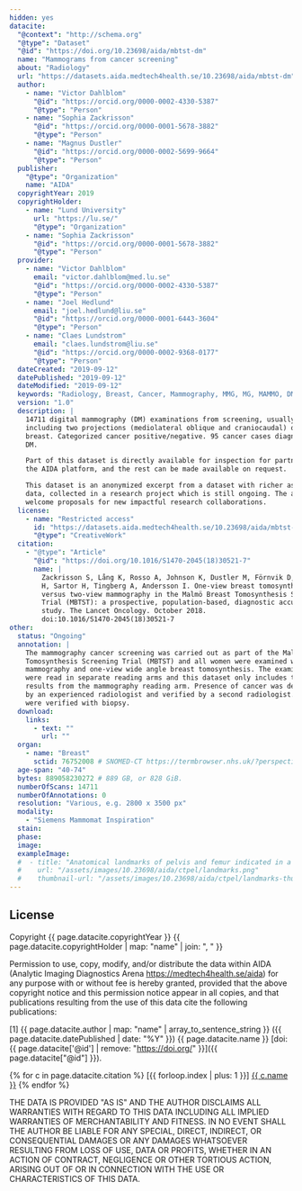 ```yaml
---
hidden: yes
datacite:
  "@context": "http://schema.org"
  "@type": "Dataset"
  "@id": "https://doi.org/10.23698/aida/mbtst-dm"
  name: "Mammograms from cancer screening"
  about: "Radiology"
  url: "https://datasets.aida.medtech4health.se/10.23698/aida/mbtst-dm"
  author:
    - name: "Victor Dahlblom"
      "@id": "https://orcid.org/0000-0002-4330-5387"
      "@type": "Person"
    - name: "Sophia Zackrisson"
      "@id": "https://orcid.org/0000-0001-5678-3882"
      "@type": "Person"
    - name: "Magnus Dustler"
      "@id": "https://orcid.org/0000-0002-5699-9664"
      "@type": "Person"
  publisher:
    "@type": "Organization"
    name: "AIDA"
  copyrightYear: 2019
  copyrightHolder:
    - name: "Lund University"
      url: "https://lu.se/"
      "@type": "Organization"
    - name: "Sophia Zackrisson"
      "@id": "https://orcid.org/0000-0001-5678-3882"
      "@type": "Person"
  provider:
    - name: "Victor Dahlblom"
      email: "victor.dahlblom@med.lu.se"
      "@id": "https://orcid.org/0000-0002-4330-5387"
      "@type": "Person"
    - name: "Joel Hedlund"
      email: "joel.hedlund@liu.se"
      "@id": "https://orcid.org/0000-0001-6443-3604"
      "@type": "Person"
    - name: "Claes Lundstrom"
      email: "claes.lundstrom@liu.se"
      "@id": "https://orcid.org/0000-0002-9368-0177"
      "@type": "Person"
  dateCreated: "2019-09-12"
  datePublished: "2019-09-12"
  dateModified: "2019-09-12"
  keywords: "Radiology, Breast, Cancer, Mammography, MMG, MG, MAMMO, DM"
  version: "1.0"
  description: |
    14711 digital mammography (DM) examinations from screening, usually
    including two projections (mediolateral oblique and craniocaudal) of each
    breast. Categorized cancer positive/negative. 95 cancer cases diagnosed on
    DM.

    Part of this dataset is directly available for inspection for partners on
    the AIDA platform, and the rest can be made available on request.

    This dataset is an anonymized excerpt from a dataset with richer associated
    data, collected in a research project which is still ongoing. The authors
    welcome proposals for new impactful research collaborations.
  license:
    - name: "Restricted access"
      id: "https://datasets.aida.medtech4health.se/10.23698/aida/mbtst-dm#license"
      "@type": "CreativeWork"
  citation:
    - "@type": "Article"
      "@id": "https://doi.org/10.1016/S1470-2045(18)30521-7"
      name: |
        Zackrisson S, Lång K, Rosso A, Johnson K, Dustler M, Förnvik D, Förnvik
        H, Sartor H, Tingberg A, Andersson I. One-view breast tomosynthesis
        versus two-view mammography in the Malmö Breast Tomosynthesis Screening
        Trial (MBTST): a prospective, population-based, diagnostic accuracy
        study. The Lancet Oncology. October 2018.
        doi:10.1016/S1470-2045(18)30521-7
other:
  status: "Ongoing"
  annotation: |
    The mammography cancer screening was carried out as part of the Malmö Breast
    Tomosynthesis Screening Trial (MBTST) and all women were examined with both
    mammography and one-view wide angle breast tomosynthesis. The examinations
    were read in separate reading arms and this dataset only includes the
    results from the mammography reading arm. Presence of cancer was determined
    by an experienced radiologist and verified by a second radiologist. Cancers
    were verified with biopsy.
  download:
    links:
      - text: ""
        url: ""
  organ:
    - name: "Breast"
      sctid: 76752008 # SNOMED-CT https://termbrowser.nhs.uk/?perspective=full&conceptId1=%s
  age-span: "40-74"
  bytes: 889058230272 # 889 GB, or 828 GiB.
  numberOfScans: 14711
  numberOfAnnotations: 0
  resolution: "Various, e.g. 2800 x 3500 px"
  modality:
    - "Siemens Mammomat Inspiration"
  stain:
  phase:
  image:
  exampleImage:
  #  - title: "Anatomical landmarks of pelvis and femur indicated in a 3d volume rendered image."
  #    url: "/assets/images/10.23698/aida/ctpel/landmarks.png"
  #    thumbnail-url: "/assets/images/10.23698/aida/ctpel/landmarks-thumbnail.png"
---
```

## License
Copyright
{{ page.datacite.copyrightYear }}
{{ page.datacite.copyrightHolder | map: "name" |  join: ", " }}

Permission to use, copy, modify, and/or distribute the data within AIDA (Analytic
Imaging Diagnostics Arena https://medtech4health.se/aida) for any purpose with
or without fee is hereby granted, provided that the above copyright notice and
this permission notice appear in all copies, and that publications resulting
from the use of this data cite the following publications:

[1] {{ page.datacite.author | map: "name" | array_to_sentence_string }}
({{ page.datacite.datePublished | date: "%Y" }})
{{ page.datacite.name }}
[doi:{{ page.datacite['@id'] | remove: "https://doi.org/" }}]({{ page.datacite["@id"] }}).

{% for c in page.datacite.citation %}
  [{{ forloop.index | plus: 1 }}]
  [{{ c.name }}]({{c["@id"]}})
{% endfor %}

THE DATA IS PROVIDED "AS IS" AND THE AUTHOR DISCLAIMS ALL WARRANTIES WITH REGARD
TO THIS DATA INCLUDING ALL IMPLIED WARRANTIES OF MERCHANTABILITY AND FITNESS. IN
NO EVENT SHALL THE AUTHOR BE LIABLE FOR ANY SPECIAL, DIRECT, INDIRECT, OR
CONSEQUENTIAL DAMAGES OR ANY DAMAGES WHATSOEVER RESULTING FROM LOSS OF USE, DATA
OR PROFITS, WHETHER IN AN ACTION OF CONTRACT, NEGLIGENCE OR OTHER TORTIOUS
ACTION, ARISING OUT OF OR IN CONNECTION WITH THE USE OR CHARACTERISTICS OF THIS
DATA.
